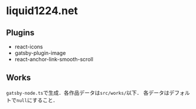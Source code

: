 # liquid1224.net

## Plugins

- react-icons
- gatsby-plugin-image
- react-anchor-link-smooth-scroll

## Works

`gatsby-node.ts`で生成．各作品データは`src/works/`以下．
各データはデフォルトで`null`にすること．

